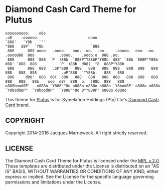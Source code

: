 # Diamond Cash Card Theme for Plutus

```
oooooooooo.    o8o                                                          .o8    .oooooo.                      oooo
`888'   `Y8b   `"'                                                         "888   d8P'  `Y8b                     `888
 888      888 oooo   .oooo.   ooo. .oo.  .oo.    .ooooo.  ooo. .oo.    .oooo888  888           .oooo.    .oooo.o  888 .oo.
 888      888 `888  `P  )88b  `888P"Y88bP"Y88b  d88' `88b `888P"Y88b  d88' `888  888          `P  )88b  d88(  "8  888P"Y88b
 888      888  888   .oP"888   888   888   888  888   888  888   888  888   888  888           .oP"888  `"Y88b.   888   888
 888     d88'  888  d8(  888   888   888   888  888   888  888   888  888   888  `88b    ooo  d8(  888  o.  )88b  888   888
o888bood8P'   o888o `Y888""8o o888o o888o o888o `Y8bod8P' o888o o888o `Y8bod88P"  `Y8bood8P'  `Y888""8o 8""888P' o888o o888o
```

This theme for [Plutus](http://www.siberia.co.za/products/plutus/) is for
Symelation Holdings (Pty) Ltd's [Diamond Cash Card](http://www.diamondcash.co.za/)
brand.

## COPYRIGHT

Copyright 2014-2016 Jacques Marneweck.  All right strictly reserved.

## LICENSE

The Diamond Cash Card Theme for Plutus is licensed under the [MPL v.2.0](LICENSE).
These templates are distributed under the License is distributed
on an "AS IS" BASIS, WITHOUT WARRANTIES OR CONDITIONS OF ANY KIND,
either express or implied. See the License for the specific language
governing permissions and limitations under the License.
